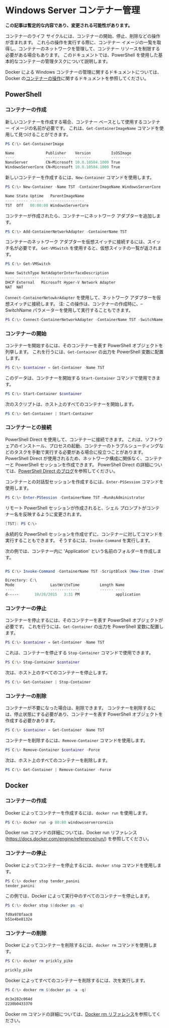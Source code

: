 # Windows Server コンテナー管理

**この記事は暫定的な内容であり、変更される可能性があります。**

コンテナーのライフ サイクルには、コンテナーの開始、停止、削除などの操作が含まれます。 これらの操作を実行する際に、コンテナー イメージの一覧を取得し、コンテナーのネットワークを管理して、コンテナー リソースを制限する必要がある場合もあります。 このドキュメントでは、PowerShell を使用した基本的なコンテナーの管理タスクについて説明します。

Docker による Windows コンテナーの管理に関するドキュメントについては、Docker の[コンテナーの操作](https://docs.docker.com/userguide/usingdocker/)に関するドキュメントを参照してください。

## PowerShell

### コンテナーの作成

新しいコンテナーを作成する場合、コンテナー ベースとして使用するコンテナー イメージの名前が必要です。 これは、`Get-ContainerImageName` コマンドを使用して見つけることができます。

```powershell
PS C:\> Get-ContainerImage

Name              Publisher    Version         IsOSImage
----              ---------    -------         ---------
NanoServer        CN=Microsoft 10.0.10584.1000 True
WindowsServerCore CN=Microsoft 10.0.10584.1000 True
```

新しいコンテナーを作成するには、`New-Container` コマンドを使用します。

```powershell
PS C:\> New-Container -Name TST -ContainerImageName WindowsServerCore

Name State Uptime   ParentImageName
---- ----- ------   ---------------
TST  Off   00:00:00 WindowsServerCore
```

コンテナーが作成されたら、コンテナーにネットワーク アダプターを追加します。

```powershell
PS C:\> Add-ContainerNetworkAdapter -ContainerName TST
```

コンテナーのネットワーク アダプターを仮想スイッチに接続するには、スイッチ名が必要です。 `Get-VMSwitch` を使用すると、仮想スイッチの一覧が返されます。

```powershell
PS C:\> Get-VMSwitch

Name SwitchType NetAdapterInterfaceDescription
---- ---------- ------------------------------
DHCP External   Microsoft Hyper-V Network Adapter
NAT  NAT
```

`Connect-ContainerNetowkrAdapter` を使用して、ネットワーク アダプターを仮想スイッチに接続します。 注: この操作は、コンテナーの作成時に、–SwitchName パラメーターを使用して実行することもできます。

```powershell
PS C:\> Connect-ContainerNetworkAdapter -ContainerName TST -SwitchName NAT
```

### コンテナーの開始

コンテナーを開始するには、そのコンテナーを表す PowerShell オブジェクトを列挙します。 これを行うには、`Get-Container` の出力を PowerShell 変数に配置します。

```powershell
PS C:\> $container = Get-Container -Name TST
```

このデータは、コンテナーを開始する `Start-Container` コマンドで使用できます。

```powershell
PS C:\> Start-Container $container
```

次のスクリプトは、ホスト上のすべてのコンテナーを開始します。

```powershell
PS C:\> Get-Container | Start-Container
```

### コンテナーとの接続

PowerShell Direct を使用して、コンテナーに接続できます。 これは、ソフトウェアのインストール、プロセスの起動、コンテナーのトラブルシューティングなどのタスクを手動で実行する必要がある場合に役立つことがあります。 PowerShell Direct が使用されるため、ネットワーク構成に関係なく、コンテナーと PowerShell セッションを作成できます。 PowerShell Direct の詳細については、[PowerShell Direct のブログ](http://blogs.technet.com/b/virtualization/archive/2015/05/14/powershell-direct-running-powershell-inside-a-virtual-machine-from-the-hyper-v-host.aspx)を参照してください。

コンテナーとの対話型セッションを作成するには、`Enter-PSSession` コマンドを使用します。

 ```powershell
PS C:\> Enter-PSSession -ContainerName TST –RunAsAdministrator
 ```

リモート PowerShell セッションが作成されると、シェル プロンプトがコンテナー名を反映するように変更されます。

```powershell
[TST]: PS C:\>
```

永続的な PowerShell セッションを作成せずに、コンテナーに対してコマンドを実行することもできます。 そうするには、`Invoke-Command` を実行します。

次の例では、コンテナー内に 'Application' という名前のフォルダーを作成します。

```powershell

PS C:\> Invoke-Command -ContainerName TST -ScriptBlock {New-Item -ItemType Directory -Path c:\application }

Directory: C:\
Mode                LastWriteTime         Length Name                                                 PSComputerName
----                -------------         ------ ----                                                 --------------
d-----       10/28/2015   3:31 PM                application                                          TST
```

### コンテナーの停止

コンテナーを停止するには、そのコンテナーを表す PowerShell オブジェクトが必要です。 これを行うには、`Get-Container` の出力を PowerShell 変数に配置します。

```powershell
PS C:\> $container = Get-Container -Name TST
```

これは、コンテナーを停止する `Stop-Container` コマンドで使用できます。

```powershell
PS C:\> Stop-Container $container
```

次は、ホスト上のすべてのコンテナーを停止します。

```powershell
PS C:\> Get-Container | Stop-Container
```

### コンテナーの削除

コンテナーが不要になった場合は、削除できます。 コンテナーを削除するには、停止状態にする必要があり、コンテナーを表す PowerShell オブジェクトを作成する必要かあります。

```powershell
PS C:\> $container = Get-Container -Name TST
```

コンテナーを削除するには、`Remove-Container` コマンドを使用します。

```powershell
PS C:\> Remove-Container $container -Force
```

次は、ホスト上のすべてのコンテナーを削除します。

```powershell
PS C:\> Get-Container | Remove-Container -Force
```

## Docker

### コンテナーの作成

Docker によってコンテナーを作成するには、`docker run` を使用します。

```powershell
PS C:\> docker run -p 80:80 windowsservercoreiis
```

Docker run コマンドの詳細については、Docker run リファレンス (https://docs.docker.com/engine/reference/run/) を参照してください。

### コンテナーの停止

Docker によってコンテナーを停止するには、`docker stop` コマンドを使用します。

```powershell
PS C:\> docker stop tender_panini
tender_panini
```

この例では、Docker によって実行中のすべてのコンテナーを停止します。

```powershell
PS C:\> docker stop $(docker ps -q)

fd9a978faac8
b51e4be8132e
```

### コンテナーの削除

Docker によってコンテナーを削除するには、`docker rm` コマンドを使用します。

```powershell
PS C:\> docker rm prickly_pike

prickly_pike
```

Docker によってすべてのコンテナーを削除するには、次を実行します。

```powershell
PS C:\> docker rm $(docker ps -a -q)

dc3e282c064d
2230b0433370
```

Docker rm コマンドの詳細については、[Docker rm リファレンス](https://docs.docker.com/engine/reference/commandline/rm/)を参照してください。




